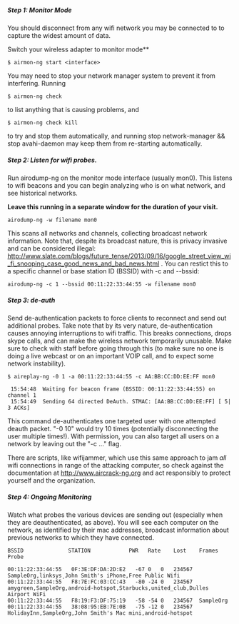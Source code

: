 

##### Step 1: Monitor Mode #####

You should disconnect from any wifi network you may be connected to to capture the widest amount of data.

Switch your wireless adapter to monitor mode**

```$ airmon-ng start <interface>```

You may need to stop your network manager system to prevent it from interfering. Running 

```$ airmon-ng check``` 

to list anything that is causing problems, and 

```$ airmon-ng check kill``` 

to try and stop them automatically, and running stop network-manager && stop avahi-daemon may keep them from re-starting automatically.


##### Step 2: Listen for wifi probes. #####

Run airodump-ng on the monitor mode interface (usually mon0). This listens to wifi beacons and you can begin analyzing who is on what network, and see historical networks.

 **Leave this running in a separate window for the duration of your visit.**

```airodump-ng -w filename mon0``` 

This scans all networks and channels, collecting broadcast network information. Note that, despite its broadcast nature, this is privacy invasive and can be considered illegal: http://www.slate.com/blogs/future_tense/2013/09/16/google_street_view_wi_fi_snooping_case_good_news_and_bad_news.html . You can restict this to a specific channel or base station ID (BSSID) with -c and --bssid:

```airodump-ng -c 1 --bssid 00:11:22:33:44:55 -w filename mon0``` 


##### Step 3: de-auth #####

Send de-authentication packets to force clients to reconnect and send out additional probes. Take note that by its very nature, de-authentication causes annoying interruptions to wifi traffic. This breaks connections, drops skype calls, and can make the wireless network temporarily unusable.  Make sure to check with staff before going through this (to make sure no one is doing a live webcast or on an important VOIP call, and to expect some network instability).

```
$ aireplay-ng -0 1 -a 00:11:22:33:44:55 -c AA:BB:CC:DD:EE:FF mon0 

 15:54:48  Waiting for beacon frame (BSSID: 00:11:22:33:44:55) on channel 1
 15:54:49  Sending 64 directed DeAuth. STMAC: [AA:BB:CC:DD:EE:FF] [ 5| 3 ACKs]
```

This command de-authenticates one targeted user with one attempted deauth packet.  "-0 10" would try 10 times (potentially disconnecting the user multiple times!). With permission, you can also target all users on a network by leaving out the "-c ..." flag. 

There are scripts, like wifijammer, which use this same approach to jam *all* wifi connections in range of the attacking computer, so check against the documentation at http://www.aircrack-ng.org and act responsibly to protect yourself and the organization.

##### Step 4: Ongoing Monitoring #####

Watch what probes the various devices are sending out (especially when they are deauthenticated, as above). You will see each computer on the network, as identified by their mac addresses, broadcast information about previous networks to which they have connected.

```
BSSID              STATION            PWR   Rate    Lost    Frames Probe

00:11:22:33:44:55	0F:3E:DF:DA:2D:E2	-67	0	0	234567	SampleOrg,linksys¸John Smith's iPhone,Free Public Wifi
00:11:22:33:44:55	F8:7E:FC:03:CC:43	-80	-24	0	234567	amygreen,SampleOrg,android-hotspot,Starbucks,united_club,Dulles Airport WiFi
00:11:22:33:44:55	F8:19:F3:DF:75:19	-58	-54	0	234567	SampleOrg
00:11:22:33:44:55	38:08:95:EB:7E:0B	-75	-12	0	234567	HolidayInn,SampleOrg,John Smith's Mac mini,android-hotspot
```
